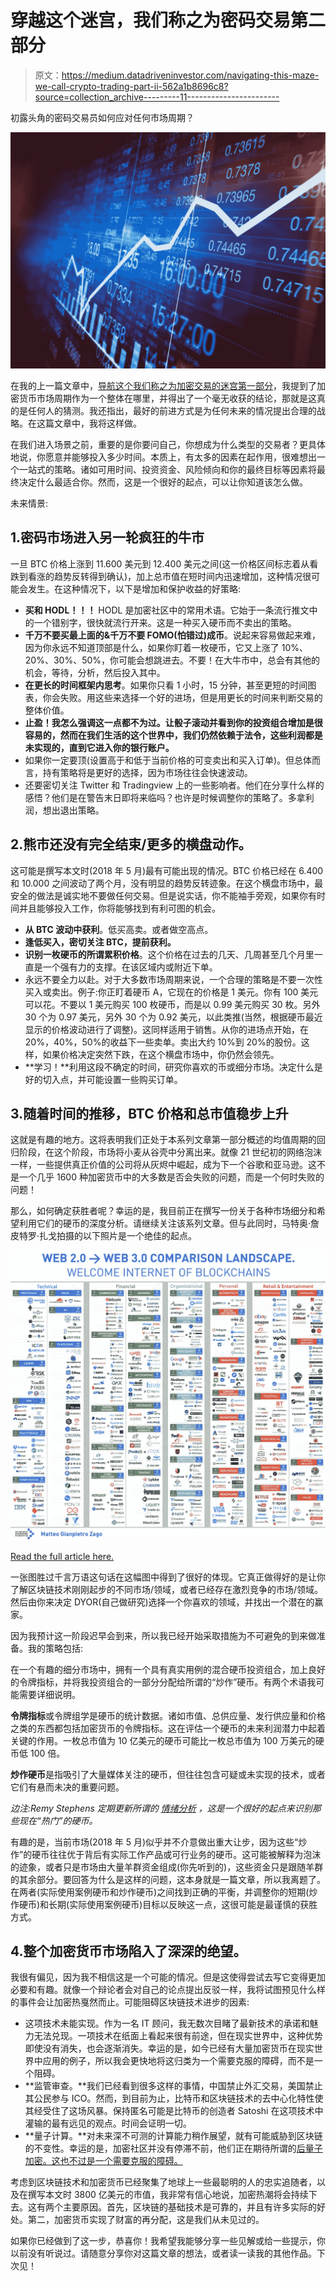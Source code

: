 # 穿越这个迷宫，我们称之为密码交易第二部分

> 原文：<https://medium.datadriveninvestor.com/navigating-this-maze-we-call-crypto-trading-part-ii-562a1b8696c8?source=collection_archive---------11----------------------->

初露头角的密码交易员如何应对任何市场周期？

![](img/df7e396cda087b4aaa9c1df53f7d21f6.png)

在我的上一篇文章中，[导航这个我们称之为加密交易的迷宫第一部分](https://medium.com/datadriveninvestor/navigating-this-maze-we-call-crypto-trading-part-i-1c2f8850572e)，我提到了加密货币市场周期作为一个整体在哪里，并得出了一个毫无收获的结论，那就是这真的是任何人的猜测。我还指出，最好的前进方式是为任何未来的情况提出合理的战略。在这篇文章中，我将这样做。

在我们进入场景之前，重要的是你要问自己，你想成为什么类型的交易者？更具体地说，你愿意并能够投入多少时间。本质上，有太多的因素在起作用，很难想出一个一站式的策略。诸如可用时间、投资资金、风险倾向和你的最终目标等因素将最终决定什么最适合你。然而，这是一个很好的起点，可以让你知道该怎么做。

未来情景:

## 1.密码市场进入另一轮疯狂的牛市

一旦 BTC 价格上涨到 11.600 美元到 12.400 美元之间(这一价格区间标志着从看跌到看涨的趋势反转得到确认)，加上总市值在短时间内迅速增加，这种情况很可能会发生。在这种情况下，以下是增加和保护收益的好策略:

*   **买和 HODL！！！** HODL 是加密社区中的常用术语。它始于一条流行推文中的一个错别字，很快就流行开来。这是一种买入硬币而不卖出的策略。
*   **千万不要买最上面的&千万不要 FOMO(怕错过)成币**。说起来容易做起来难，因为你永远不知道顶部是什么，如果你盯着一枚硬币，它又上涨了 10%、20%、30%、50%，你可能会想跳进去。不要！在大牛市中，总会有其他的机会，等待，分析，然后投入其中。
*   **在更长的时间框架内思考**。如果你只看 1 小时，15 分钟，甚至更短的时间图表，你会失败。用这些来选择一个好的进场，但是用更长的时间来判断交易的整体价值。
*   **止盈！我怎么强调这一点都不为过。让骰子滚动并看到你的投资组合增加是很容易的，然而在我们生活的这个世界中，我们仍然依赖于法令，这些利润都是未实现的，直到它进入你的银行账户。**
*   如果你一定要顶(设置高于和低于当前价格的可变卖出和买入订单)。但总体而言，持有策略将是更好的选择，因为市场往往会快速波动。
*   还要密切关注 Twitter 和 Tradingview 上的一些影响者。他们在分享什么样的感悟？他们是在警告末日即将来临吗？也许是时候调整你的策略了。多拿利润，想出退出策略。

## 2.熊市还没有完全结束/更多的横盘动作。

这可能是撰写本文时(2018 年 5 月)最有可能出现的情况。BTC 价格已经在 6.400 和 10.000 之间波动了两个月，没有明显的趋势反转迹象。在这个横盘市场中，最安全的做法是诚实地不要做任何交易。但是说实话，你不能袖手旁观，如果你有时间并且能够投入工作，你将能够找到有利可图的机会。

*   **从 BTC 波动中获利**。低买高卖。或者做空高点。
*   **逢低买入，密切关注 BTC，提前获利。**
*   **识别一枚硬币的所谓累积价格**。这个价格在过去的几天、几周甚至几个月里一直是一个强有力的支撑。在该区域内或附近下单。
*   永远不要全力以赴。对于大多数市场周期来说，一个合理的策略是不要一次性买入或卖出。例子:你正盯着硬币 A，它现在的价格是 1 美元。你有 100 美元可以花。不要以 1 美元购买 100 枚硬币，而是以 0.99 美元购买 30 枚。另外 30 个为 0.97 美元，另外 30 个为 0.92 美元，以此类推(当然，根据硬币最近显示的价格波动进行了调整)。这同样适用于销售。从你的进场点开始，在 20%，40%，50%的收益下一些卖单。卖出大约 10%到 20%的股份。这样，如果价格决定突然下跌，在这个横盘市场中，你仍然会领先。
*   **学习！**利用这段不确定的时间，研究你喜欢的币或细分市场。决定什么是好的切入点，并可能设置一些购买订单。

## 3.随着时间的推移，BTC 价格和总市值稳步上升

这就是有趣的地方。这将表明我们正处于本系列文章第一部分概述的均值周期的回归阶段，在这个阶段，市场将小麦从谷壳中分离出来。就像 21 世纪初的网络泡沫一样，一些提供真正价值的公司将从灰烬中崛起，成为下一个谷歌和亚马逊。这不是一个几乎 1600 种加密货币中的大多数是否会失败的问题，而是一个何时失败的问题！

那么，如何确定获胜者呢？幸运的是，我目前正在撰写一份关于各种市场细分和希望利用它们的硬币的深度分析。请继续关注该系列文章。但与此同时，马特奥·詹皮特罗·扎戈拍摄的以下照片是一个绝佳的起点。

![](img/d2f36c8ba7d862c0329cdb1a4c73d886.png)

[Read the full article here.](https://medium.com/@matteozago/why-the-net-giants-are-worried-about-the-web-3-0-44b2d3620da5)

一张图胜过千言万语这句话在这幅图中得到了很好的体现。它真正做得好的是让你了解区块链技术刚刚起步的不同市场/领域，或者已经存在激烈竞争的市场/领域。然后由你来决定 DYOR(自己做研究)选择一个你喜欢的领域，并找出一个潜在的赢家。

因为我预计这一阶段迟早会到来，所以我已经开始采取措施为不可避免的到来做准备。我的策略包括:

在一个有趣的细分市场中，拥有一个具有真实用例的混合硬币投资组合，加上良好的令牌指标，并将我投资组合的一部分分配给所谓的“炒作”硬币。有两个术语我可能需要详细说明。

**令牌指标**或令牌组学是硬币的统计数据。诸如市值、总供应量、发行供应量和价格之类的东西都包括加密货币的令牌指标。这在评估一个硬币的未来利润潜力中起着关键的作用。一枚总市值为 10 亿美元的硬币可能比一枚总市值为 100 万美元的硬币低 100 倍。

**炒作硬币**是指吸引了大量媒体关注的硬币，但往往包含可疑或未实现的技术，或者它们有悬而未决的重要问题。

*边注:Remy Stephens 定期更新所谓的* [*情绪分析*](https://steemit.com/cryptocurrency/@remystephens/monthly-sentiment-analysis-on-272-cryptocurrencies-top-15-coins-going-into-may) *，这是一个很好的起点来识别那些现在“热门”的硬币。*

有趣的是，当前市场(2018 年 5 月)似乎并不介意做出重大让步，因为这些“炒作”的硬币往往优于背后有实际工作产品或可行业务的硬币。这可能被解释为泡沫的迹象，或者只是市场由大量羊群资金组成(你先听到的)，这些资金只是跟随羊群的其余部分。要回答为什么是这样的问题，这本身就是一篇文章，所以我离题了。在两者(实际使用案例硬币和炒作硬币)之间找到正确的平衡，并调整你的短期(炒作硬币)和长期(实际使用案例硬币)目标以反映这一点，这很可能是最谨慎的获胜方式。

## 4.整个加密货币市场陷入了深深的绝望。

我很有偏见，因为我不相信这是一个可能的情况。但是这使得尝试去写它变得更加必要和有趣。就像一个辩论者会对自己的论点提出反驳一样，我将试图预见什么样的事件会让加密热戛然而止。可能阻碍区块链技术进步的因素:

*   这项技术未能实现。作为一名 IT 顾问，我无数次目睹了最新技术的承诺和魅力无法兑现。一项技术在纸面上看起来很有前途，但在现实世界中，这种优势即使没有消失，也会逐渐消失。幸运的是，如今已经有大量加密货币在现实世界中应用的例子，所以我会更快地将这归类为一个需要克服的障碍，而不是一个阻碍。
*   **监管审查。**我们已经看到很多这样的事情，中国禁止外汇交易，美国禁止其公民参与 ICO。然而，到目前为止，比特币和区块链技术的去中心化特性使其经受住了这场风暴。保持匿名可能是比特币的创造者 Satoshi 在这项技术中灌输的最有远见的观点。时间会证明一切。
*   **量子计算。**对未来深不可测的计算能力稍作展望，就有可能威胁到区块链的不变性。幸运的是，加密社区并没有停滞不前，他们正在期待所谓的[后量子加密。这也不过是一个需要克服的障碍。](https://en.wikipedia.org/wiki/Post-quantum_cryptography)

考虑到区块链技术和加密货币已经聚集了地球上一些最聪明的人的忠实追随者，以及在撰写本文时 3800 亿美元的市值，我非常有信心地说，加密热潮将会持续下去。这有两个主要原因。首先，区块链的基础技术是可靠的，并且有许多实际的好处。第二，加密货币实现了财富的再分配，这是我们从未见过的。

如果你已经做到了这一步，恭喜你！我希望我能够分享一些见解或给一些提示，你以前没有听说过。请随意分享你对这篇文章的想法，或者读一读我的其他作品。下次见！